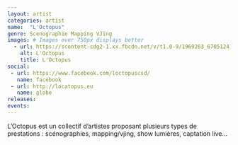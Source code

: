 ```yaml
---
layout: artist
categories: artist
name:  "L'Octopus"
genre: Scenographie Mapping VJing
images: # Images over 750px displays better
  - url: https://scontent-cdg2-1.xx.fbcdn.net/v/t1.0-9/1969263_670512416349743_852648500_n.jpg?oh=47fab4e0b54dbdb4969dd64a9beed5c5&oe=5A613161
    alt: L'Octopus
    title: L'Octopus
social:
 - url: https://www.facebook.com/loctopuscsd/
   name: facebook
 - url: http://locatopus.eu
   name: globe
releases:
events:
---
```

L’Octopus est un collectif d’artistes proposant plusieurs types de prestations : scénographies, mapping/vjing, show lumières, captation live...
